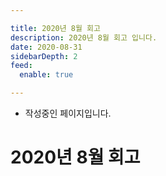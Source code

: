```yaml
---

title: 2020년 8월 회고
description: 2020년 8월 회고 입니다.
date: 2020-08-31
sidebarDepth: 2
feed:
  enable: true

---
```


* 작성중인 페이지입니다.

# 2020년 8월 회고